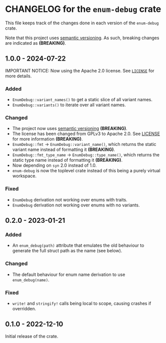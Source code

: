 # CHANGELOG for the `enum-debug` crate
This file keeps track of the changes done in each version of the `enum-debug` crate.

Note that this project uses [semantic versioning](https://semver.org). As such, breaking changes are indicated as **(BREAKING)**.


## 1.0.0 - 2024-07-22
IMPORTANT NOTICE: Now using the Apache 2.0 license. See [`LICENSE`](./LICENSE) for more details.

### Added
- `EnumDebug::variant_names()` to get a static slice of all variant names.
- `EnumDebug::variants()` to iterate over all variant names.

### Changed
- The project now uses [semantic versioning](https://semver.org) **(BREAKING)**.
- The license has been changed from GPLv3 to Apache 2.0. See [LICENSE](./LICENSE) for more information **(BREAKING)**.
- `EnumDebug::fmt` -> `EnumDebug::variant_name()`, which returns the static variant name instead of formatting it **(BREAKING)**.
- `EnumDebug::fmt_type_name` -> `EnumDebug::type_name()`, which returns the static type name instead of formatting it **(BREAKING)**.
- Now depending on `syn` 2.0 instead of 1.0.
- `enum-debug` is now the toplevel crate instead of this being a purely virtual workspace.

### Fixed
- `EnumDebug` derivation not working over enums with traits.
- `EnumDebug` derivation not working over enums with no variants.

## 0.2.0 - 2023-01-21
### Added
- An `enum_debug(path)` attribute that emulates the old behaviour to generate the full struct path as the name (see below).

### Changed
- The default behaviour for enum name derivation to use `enum_debug(name)`.

### Fixed
- `write!` and `stringify!` calls being local to scope, causing crashes if overridden.

## 0.1.0 - 2022-12-10
Initial release of the crate.
